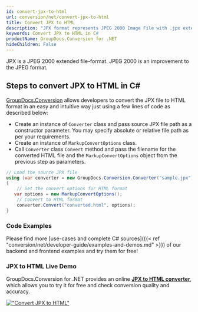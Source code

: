 ```yaml
---
id: convert-jpx-to-html
url: conversion/net/convert-jpx-to-html
title: Convert JPX to HTML
description: "JPX format represents JPEG 2000 Image File with .jpx extension. Learn how to convert JPX to HTML file programmatically in C# language using GroupDocs.Conversion for .NET library."
keywords: Convert JPX to HTML in C#
productName: GroupDocs.Conversion for .NET
hideChildren: False
---
```


JPX is a JPEG 2000 extended file-format. JPEG 2000 is an improvement to the JPEG format.

## Steps to convert JPX to HTML in C#

[GroupDocs.Conversion](https://products.groupdocs.com/conversion/net) allows developers to convert the JPX file to HTML format in an easy and intuitive way just using a few lines of code as described below:

* Create an instance of `Converter` class and pass source JPX file path as a constructor parameter. You may specify absolute or relative file path as per your requirements. 
* Create an instance of `MarkupConvertOptions` class.
* Call `Converter` class `Convert` method and pass the filename for the converted HTML file and the `MarkupConvertOptions` object from the previous step as parameters.

```csharp
// Load the source JPX file
using (var converter = new GroupDocs.Conversion.Converter("sample.jpx"))
{
    // Set the convert options for HTML format
   var options = new MarkupConvertOptions();
    // Convert to HTML format
    converter.Convert("converted.html", options);
}
```

### Code Examples

Please find more [use-cases and complete C# sources]({{< ref "conversion/net/developer-guide/examples-and-demos.md" >}}) of our backend and frontend examples and try them for free!

### JPX to HTML Live Demo

GroupDocs.Conversion for .NET provides an online [**JPX to HTML converter**](https://products.groupdocs.app/conversion/jpx-to-html), which allows you to try it for free and check conversion quality and accuracy.

[!["Convert JPX to HTML"](conversion/net/images/convert-to-html/convert-jpx-to-html.png)](https://products.groupdocs.app/conversion/jpx-to-html)